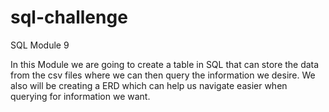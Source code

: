 # sql-challenge
SQL Module 9

In this Module we are going to create a table in SQL that can store the data from the csv files where we can then query the information we desire. We also will be creating a ERD which can help us navigate easier when querying for information we want. 